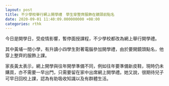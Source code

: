 ```yaml
---
layout: post
title: 不少學校舉行網上開學禮　學生穿整齊服飾在鏡頭前點名
date: 2020-09-01 11:40:09.000000000 +08:00
categories: rthk
---
```


今日是開學日，受疫情影響，暫停面授課程，不少學校都改為網上舉行開學禮。

其中黃埔一間小學，有升讀小四學生對著電腦參加開學禮，由於要開鏡頭點名，他穿上整齊的服飾上課。

家長黃太表示，網上開學與往年開學準備不同，例如往年要準備新皮鞋，現時仍未購買，亦不需要一早出門，只需要留在家中出席網上開學禮。她又說，很期待兒子可早日回校上課，認為有助吸收知識以及有群體生活。
